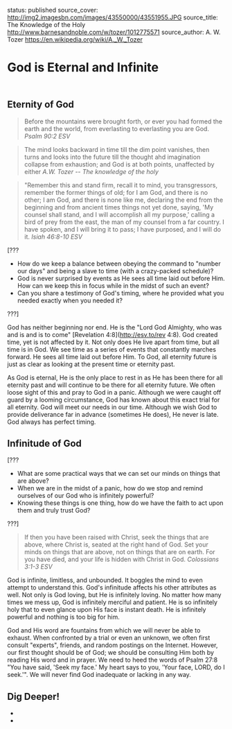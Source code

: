 status: published
source_cover: http://img2.imagesbn.com/images/43550000/43551955.JPG
source_title: The Knowledge of the Holy
              http://www.barnesandnoble.com/w/tozer/1012775571
source_author: A. W. Tozer
               https://en.wikipedia.org/wiki/A._W._Tozer

God is Eternal and Infinite
===========================

<header markdown=1>
</header>




<article markdown=1>

Eternity of God
-----------------

> Before the mountains were brought forth, or ever you had formed the earth and the world, from everlasting to everlasting you are God.
<cite>Psalm 90:2 ESV</cite>

> The mind looks backward in time till the dim point vanishes, then turns and looks into the future till the thought ahd imagination collapse from exhaustion; and God is at both points, unaffected by either
<cite>A.W. Tozer -- The knowledge of the holy</cite>

> "Remember this and stand firm,
>      recall it to mind, you transgressors,
>      remember the former things of old;
> for I am God, and there is no other;
>      I am God, and there is none like me,
> declaring the end from the beginning
>      and from ancient times things not yet done,
>      saying, 'My counsel shall stand,
>      and I will accomplish all my purpose,'
> calling a bird of prey from the east,
>      the man of my counsel from a far country.
> I have spoken, and I will bring it to pass;
>      I have purposed, and I will do it.
<cite>Isiah 46:8-10 ESV</cite>

[???

* How do we keep a balance between obeying the command to "number our days" and being a slave to time (with a crazy-packed schedule)?
* God is never surprised by events as He sees all time laid out before Him. How can we keep this in focus while in the midst of such an event?
* Can you share a testimony of God's timing, where he provided what you needed exactly when you needed it?

???]

God has neither beginning nor end. He is the "Lord God Almighty, who was and is and is to come" [Revelation 4:8](http://esv.to/rev 4:8). God created time, yet is not affected by it. Not only does He live apart from time, but all time is in God. We see time as a series of events that constantly marches forward. He sees all time laid out before Him. To God, all eternity future is just as clear as looking at the present time or eternity past.

As God is eternal, He is the only place to rest in as He has been there for all eternity past and will continue to be there for all eternity future. We often loose sight of this and pray to God in a panic. Although we were caught off guard by a looming circumstance, God has known about this exact trial for all eternity. God will meet our needs in our time. Although we wish God to provide deliverance far in advance (sometimes He does), He never is late. God always has perfect timing.

Infinitude of God
------------------


[???

* What are some practical ways that we can set our minds on things that are above?
* When we are in the midst of a panic, how do we stop and remind ourselves of our God who is infinitely powerful?
* Knowing these things is one thing, how do we have the faith to act upon them and truly trust God?

???]

> If then you have been raised with Christ, seek the things that are above, where Christ is, seated at the right hand of God. Set your minds on things that are above, not on things that are on earth. For you have died, and your life is hidden with Christ in God.
<cite>Colossians 3:1-3 ESV</cite>

God is infinite, limitless, and unbounded. It boggles the mind to even attempt to understand this. God's infinitude affects his other attributes as well. Not only is God loving, but He is infinitely loving. No matter how many times we mess up, God is infinitely merciful and patient. He is so infinitely holy that to even glance upon His face is instant death. He is infinitely powerful and nothing is too big for him.

God and His word are fountains from which we will never be able to exhaust. When confronted by a trial or even an unknown, we often first consult "experts", friends, and random postings on the Internet. However, our first thought should be of God; we should be consulting Him both by reading His word and in prayer. We need to heed the words of Psalm 27:8 "You have said, 'Seek my face.' My heart says to you, 'Your face, LORD, do I seek.'". We will never find God inadequate or lacking in any way.

</article>




<footer markdown=1>

Dig Deeper!
----------

* 
* 

</footer>

